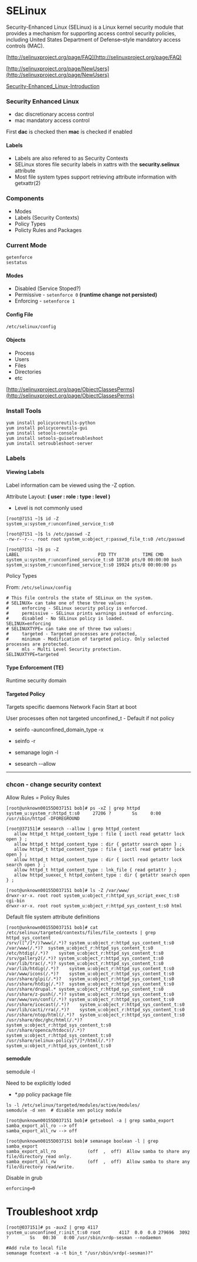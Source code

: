 # SELinux

Security-Enhanced Linux (SELinux) is a Linux kernel security module that provides a mechanism for supporting access control security policies, including United States Department of Defense–style mandatory access controls (MAC).

[http://selinuxproject.org/page/FAQ](http://selinuxproject.org/page/FAQ)

[http://selinuxproject.org/page/NewUsers](http://selinuxproject.org/page/NewUsers)

[Security-Enhanced_Linux-Introduction](https://access.redhat.com/documentation/en-US/Red_Hat_Enterprise_Linux/7/html/SELinux_Users_and_Administrators_Guide/chap-Security-Enhanced_Linux-Introduction.html)

### Security Enhanced Linux
- dac discretionary access control
- mac mandatory access control

First **dac** is checked then **mac** is checked if enabled

#### Labels
- Labels are also refered to as Security Contexts
- SELinux stores file security labels in xattrs with the **security.selinux** attribute
- Most file system types support retrieving attribute information with getxattr(2)

### Components
- Modes
- Labels (Security Contexts)
- Policy Types
- Policty Rules and Packages

### Current Mode
```
getenforce
sestatus
```

#### Modes
- Disabled (Service Stoped?)
- Permissive - `setenforce 0`  **(runtime change not persisted)**
- Enforcing - `setenforce 1`

#### Config File
`/etc/selinux/config`

#### Objects
- Process
- Users
- Files
- Directories
- etc

[http://selinuxproject.org/page/ObjectClassesPerms](http://selinuxproject.org/page/ObjectClassesPerms)

### Install Tools
```
yum install policycoreutils-python
yum install policycoreutils-gui
yum install setools-console
yum install setools-guisetroubleshoot
yum install setroubleshoot-server
```

### Labels
#### Viewing Labels
Label information cam be viewed using the -Z option.

Attribute Layout: **( user : role : type : level )**
- Level is not commonly used

```
[root@7151 ~]$ id -Z
system_u:system_r:unconfined_service_t:s0

[root@7151 ~]$ ls /etc/passwd -Z
-rw-r--r--. root root system_u:object_r:passwd_file_t:s0 /etc/passwd

[root@7151 ~]$ ps -Z
LABEL                              PID TTY          TIME CMD
system_u:system_r:unconfined_service_t:s0 18730 pts/0 00:00:00 bash
system_u:system_r:unconfined_service_t:s0 19924 pts/0 00:00:00 ps
```

Policy Types

From: `/etc/selinux/config`
```
# This file controls the state of SELinux on the system.
# SELINUX= can take one of these three values:
#     enforcing - SELinux security policy is enforced.
#     permissive - SELinux prints warnings instead of enforcing.
#     disabled - No SELinux policy is loaded.
SELINUX=enforcing
# SELINUXTYPE= can take one of three two values:
#     targeted - Targeted processes are protected,
#     minimum - Modification of targeted policy. Only selected processes are protected.
#     mls - Multi Level Security protection.
SELINUXTYPE=targeted
```

#### Type Enforcement (TE)
Runtime security domain

#### Targeted Policy
Targets specific daemons
Network Facin
Start at boot

User processes often not targeted
unconfined_t - Default if not policy
- seinfo -aunconfined_domain_type -x

- seinfo -r
- semanage login -l
- sesearch --allow

---

### chcon - change security context
Allow Rules = Policy Rules

```
[root@unknown00155D037151 bob]# ps -xZ | grep httpd
system_u:system_r:httpd_t:s0     27206 ?        Ss     0:00 /usr/sbin/httpd -DFOREGROUND
```

```
[root@37151]# sesearch --allow | grep httpd_content
   allow httpd_t httpd_content_type : file { ioctl read getattr lock open } ;
   allow httpd_t httpd_content_type : dir { getattr search open } ;
   allow httpd_t httpd_content_type : file { ioctl read getattr lock open } ;
   allow httpd_t httpd_content_type : dir { ioctl read getattr lock search open } ;
   allow httpd_t httpd_content_type : lnk_file { read getattr } ;
   allow httpd_suexec_t httpd_content_type : dir { getattr search open } ;
```

```
[root@unknown00155D037151 bob]# ls -Z /var/www/
drwxr-xr-x. root root system_u:object_r:httpd_sys_script_exec_t:s0 cgi-bin
drwxr-xr-x. root root system_u:object_r:httpd_sys_content_t:s0 html
```

Default file system attribute definitions
```
[root@unknown00155D037151 bob]# cat /etc/selinux/targeted/contexts/files/file_contexts | grep httpd_sys_content
/srv/([^/]*/)?www(/.*)?	system_u:object_r:httpd_sys_content_t:s0
/var/www(/.*)?	system_u:object_r:httpd_sys_content_t:s0
/etc/htdig(/.*)?	system_u:object_r:httpd_sys_content_t:s0
/srv/gallery2(/.*)?	system_u:object_r:httpd_sys_content_t:s0
/var/lib/trac(/.*)?	system_u:object_r:httpd_sys_content_t:s0
/var/lib/htdig(/.*)?	system_u:object_r:httpd_sys_content_t:s0
/var/www/icons(/.*)?	system_u:object_r:httpd_sys_content_t:s0
/usr/share/glpi(/.*)?	system_u:object_r:httpd_sys_content_t:s0
/usr/share/htdig(/.*)?	system_u:object_r:httpd_sys_content_t:s0
/usr/share/drupal.*	system_u:object_r:httpd_sys_content_t:s0
/usr/share/z-push(/.*)?	system_u:object_r:httpd_sys_content_t:s0
/var/www/svn/conf(/.*)?	system_u:object_r:httpd_sys_content_t:s0
/usr/share/icecast(/.*)?	system_u:object_r:httpd_sys_content_t:s0
/var/lib/cacti/rra(/.*)?	system_u:object_r:httpd_sys_content_t:s0
/usr/share/ntop/html(/.*)?	system_u:object_r:httpd_sys_content_t:s0
/usr/share/doc/ghc/html(/.*)?	system_u:object_r:httpd_sys_content_t:s0
/usr/share/openca/htdocs(/.*)?	system_u:object_r:httpd_sys_content_t:s0
/usr/share/selinux-policy[^/]*/html(/.*)?	system_u:object_r:httpd_sys_content_t:s0
```

#### semodule
semodule -l

Need to be explicitly loded
- *.pp policy package file

```
ls -l /etc/selinux/targeted/modules/active/modules/
semodule -d xen  # disable xen policy module
```

```
[root@unknown00155D037151 bob]# getsebool -a | grep samba_export
samba_export_all_ro --> off
samba_export_all_rw --> off

[root@unknown00155D037151 bob]# semanage boolean -l | grep samba_export
samba_export_all_ro            (off  ,  off)  Allow samba to share any file/directory read only.
samba_export_all_rw            (off  ,  off)  Allow samba to share any file/directory read/write.
```











Disable in grub

`enforcing=0`


# Troubleshoot xrdp
```
[root@037151]# ps -auxZ | grep 4117
system_u:unconfined_r:init_t:s0 root       4117  0.0  0.0 279696  3092 ?        Ss   00:30   0:00 /usr/sbin/xrdp-sesman --nodaemon
```

```
#Add rule to local file
semanage fcontext -a -t bin_t "/usr/sbin/xrdp(-sesman)?"
```